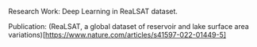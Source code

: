 Research Work: Deep Learning in ReaLSAT dataset.

Publication: (ReaLSAT, a global dataset of reservoir and lake surface area variations)[https://www.nature.com/articles/s41597-022-01449-5]
